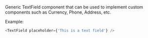Generic TextField component that can be used to implement custom components such as Currency, Phone, Address, etc.

Example:

```js
<TextField placeholder={'This is a text field'} />
```